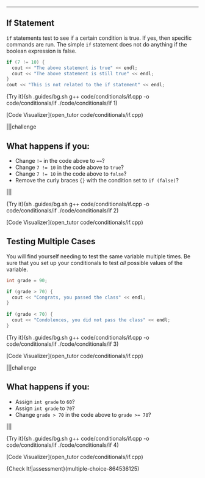 ---

## If Statement

`if` statements test to see if a certain condition is true. If yes, then specific commands are run. The simple `if` statement does not do anything if the boolean expression is false.

```c++
if (7 != 10) {
  cout << "The above statement is true" << endl;
  cout << "The above statement is still true" << endl;
}
cout << "This is not related to the if statement" << endl;
```

{Try it}(sh .guides/bg.sh g++ code/conditionals/if.cpp -o code/conditionals/if ./code/conditionals/if 1)

[Code Visualizer](open_tutor code/conditionals/if.cpp)

|||challenge
## What happens if you:
* Change `!=` in the code above to `==`?
* Change `7 != 10` in the code above to `true`?
* Change `7 != 10` in the code above to `false`?
* Remove the curly braces `{}` with the condition set to `if (false)`?

|||

{Try it}(sh .guides/bg.sh g++ code/conditionals/if.cpp -o code/conditionals/if ./code/conditionals/if 2)

[Code Visualizer](open_tutor code/conditionals/if.cpp)

## Testing Multiple Cases

You will find yourself needing to test the same variable multiple times. Be sure that you set up your conditionals to test *all* possible values of the variable.

```c++
int grade = 90;

if (grade > 70) {
  cout << "Congrats, you passed the class" << endl;
}
    
if (grade < 70) {
  cout << "Condolences, you did not pass the class" << endl;
}
```

{Try it}(sh .guides/bg.sh g++ code/conditionals/if.cpp -o code/conditionals/if ./code/conditionals/if 3)

[Code Visualizer](open_tutor code/conditionals/if.cpp)

|||challenge
## What happens if you:
* Assign `int grade` to `60`?
* Assign `int grade` to `70`?
* Change `grade > 70` in the code above to `grade >= 70`?

|||

{Try it}(sh .guides/bg.sh g++ code/conditionals/if.cpp -o code/conditionals/if ./code/conditionals/if 4)

[Code Visualizer](open_tutor code/conditionals/if.cpp)

{Check It!|assessment}(multiple-choice-864536125)
